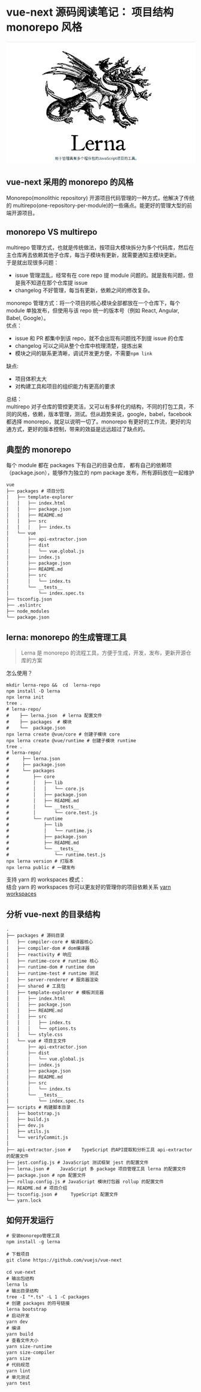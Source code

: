 # vue-next 源码阅读笔记： 项目结构 monorepo 风格

![img](./asset/lerna.png)

## vue-next 采用的 monorepo 的风格

Monorepo(monolithic repository) 开源项目代码管理的一种方式，他解决了传统的 multirepo(one-repository-per-module)的一些痛点。能更好的管理大型的前端开源项目。

## monorepo VS multirepo

multirepo 管理方式，也就是传统做法，按项目大模块拆分为多个代码库，然后在主仓库再去依赖其他子仓库，每当子模块有更新，就需要通知主模块更新。  
于是就出现很多问题：

- issue 管理混乱，经常有在 core repo 提 module 问题的。就是我有问题，但是我不知道在那个仓库提 issue
- changelog 不好管理，每当有更新，依赖之间的修改复杂。

monorepo 管理方式：将一个项目的核心模块全部都放在一个仓库下，每个 module 单独发布，但使用与该 repo 统一的版本号（例如 React, Angular, Babel, Google）。  
优点：

- issue 和 PR 都集中到该 repo，就不会出现有问题找不到提 issue 的仓库
- changelog 可以之间从整个仓库中梳理清楚，提炼出来
- 模块之间的联系更清晰，调试开发更方便，不需要`npm link`

缺点:

- 项目体积太大
- 对构建工具和项目的组织能力有更高的要求

总结：  
multirepo 对子仓库的管控更灵活，又可以有多样化的结构，不同的打包工具，不同的风格，依赖，版本管理，测试。但从趋势来说，google，babel，facebook 都选择 monorepo，就足以说明一切了。monorepo 有更好的工作流，更好的沟通方式，更好的版本控制，带来的效益是远远超过了缺点的。

## 典型的 monorepo

每个 module 都在 packages 下有自己的目录仓库， 都有自己的依赖项（package.json），能够作为独立的 npm package 发布，所有源码放在一起维护

```shell
vue
├── packages # 项目分包
│   ├── template-explorer
│   │   ├── index.html
│   │   ├── package.json
│   │   ├── README.md
│   │   ├── src
│   │   │   ├── index.ts
│   └── vue
│       ├── api-extractor.json
│       ├── dist
│       │   └── vue.global.js
│       ├── index.js
│       ├── package.json
│       ├── README.md
│       ├── src
│       │   └── index.ts
│       └── __tests__
│           └── index.spec.ts
├── tsconfig.json
├── .eslintrc
├── node_modules
└── package.json
```

## lerna: monorepo 的生成管理工具

> Lerna 是 monorepo 的流程工具，方便于生成，开发，发布，更新开源仓库的方案

怎么使用？

```shell
mkdir lerna-repo &&  cd  lerna-repo
npm install -D lerna
npx lerna init
tree .
# lerna-repo/
#    ├── lerna.json  # lerna 配置文件
#    ├── packages  # 模块
#    └──  package.json
npx lerna create @vue/core # 创建子模块 core
npx lerna create @vue/runtime # 创建子模块 runtime
tree .
# lerna-repo/
#     ├── lerna.json
#     ├── package.json
#     └── packages
#         ├── core
#         │   ├── lib
#         │   │   └── core.js
#         │   ├── package.json
#         │   ├── README.md
#         │   └── __tests__
#         │       └── core.test.js
#         └── runtime
#             ├── lib
#             │   └── runtime.js
#             ├── package.json
#             ├── README.md
#             └── __tests__
#                 └── runtime.test.js
npx lerna version # 打版本
npx lerna public # 一键发布
```

支持 yarn 的 workspaces 模式：  
结合 yarn 的 workspaces 你可以更友好的管理你的项目依赖关系
[yarn workspaces](https://yarnpkg.com/zh-Hans/docs/workspaces)

## 分析 vue-next 的目录结构

```shell
.
├── packages # 源码目录
│   ├── compiler-core # 编译器核心
│   ├── compiler-dom # dom编译器
│   ├── reactivity # 响应
│   ├── runtime-core # runtime 核心
│   ├── runtime-dom # runtime dom
│   ├── runtime-test # runtime 测试
│   ├── server-renderer # 服务器渲染
│   ├── shared # 工具包
│   ├── template-explorer # 模板浏览器
│   │   ├── index.html
│   │   ├── package.json
│   │   ├── README.md
│   │   ├── src
│   │   │   ├── index.ts
│   │   │   └── options.ts
│   │   └── style.css
│   └── vue # 项目主文件
│       ├── api-extractor.json
│       ├── dist
│       │   └── vue.global.js
│       ├── index.js
│       ├── package.json
│       ├── README.md
│       ├── src
│       │   └── index.ts
│       └── __tests__
│           └── index.spec.ts
├── scripts # 构建脚本目录
│   ├── bootstrap.js
│   ├── build.js
│   ├── dev.js
│   ├── utils.js
│   └── verifyCommit.js
│
├── api-extractor.json # 	TypeScript 的API提取和分析工具 api-extractor 的配置文件
├── jest.config.js # JavaScript 测试框架 jest 的配置文件
├── lerna.json # 	JavaScript 多 package 项目管理工具 lerna 的配置文件
├── package.json # npm 配置文件
├── rollup.config.js # JavaScript 模块打包器 rollup 的配置文件
├── README.md # 项目介绍
├── tsconfig.json # 	TypeScript 配置文件
└── yarn.lock
```

## 如何开发运行

```shell
# 安装monorepo管理工具
npm install -g lerna

# 下载项目
git clone https://github.com/vuejs/vue-next

cd vue-next
# 输出包结构
lerna ls
# 输出目录结构
tree -I "*.ts" -L 1 -C packages
# 创建 packages 的符号链接
lerna bootstrap
# 启动开发
yarn dev
# 编译
yarn build
# 查看文件大小
yarn size-runtime
yarn size-compiler
yarn size
# 代码规范
yarn lint
# 单元测试
yarn test

```
